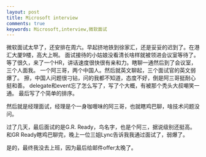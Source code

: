 ```yaml
---
layout: post
title: Microsoft interview
comments: true
keywords: Microsoft,interview,微软面试
---
```


微软面试太早了，还安排在周六。早起挤地铁到徐家汇，还是妥妥的迟到了。在港汇大厦9楼，高大上啊。
面试接待的小姑娘没看清长啥样就被领进会议室等待了。等了很久，来了一个HR，讲话速度很快很有亲和力。瞎聊一通然后到了会议室，三个人面我。
一个阿三哥，两个中国人。然后就英文聊起，三个面试官的英文弱爆了。
擦，中国人问题很刁钻，问的我都不知道，态度不好，倒是阿三哥挺耐心挺和善。
delegate和event忘了怎么写了，写了个大概，有被那个秃头大叔嘲笑一通。
最后写了个简单的排序。

然后就是经理面试，经理是个一身咖喱味的阿三哥，也就瞎鸡巴聊，啥技术问题没问。

过了几天，最后面试的是G.R. Ready，鸟名字，也是个阿三，据说级别还挺高。
和GR Ready瞎鸡巴聊完，晚上一位三姐Lync告诉我我通过面试了，弱爆了。

是的，最终我没去上班，因为最后给邮件offer太晚了。

